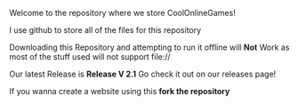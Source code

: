 Welcome to the repository where we store CoolOnlineGames!

I use github to store all of the files for this repository

Downloading this Repository and attempting to run it offline will **Not** Work as most of the stuff used will not support file://

Our latest Release is **Release V 2.1** Go check it out on our releases page! 

If you wanna create a website using this **fork the repository**
